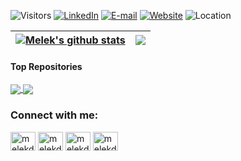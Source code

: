 ![Visitors](https://komarev.com/ghpvc/?username=melekderman&label=Profile%20views&color=blue)
[![LinkedIn](https://img.shields.io/badge/LinkedIn-pink?logo=linkedin&logoColor=white)](https://linkedin.com/in/melekderman)
[![E-mail](https://img.shields.io/badge/E--mail-blue)](mailto:dermanm@oregonstate.edu)
[![Website](https://img.shields.io/badge/website-pink)](https://melekderman.github.io)
![Location](https://img.shields.io/badge/Location-OR-blue)

| <a href="https://github.com/anuraghazra/github-readme-stats"><img align="center" src="https://github-readme-stats.vercel.app/api?username=melekderman&show_icons=true&include_all_commits=true&theme=buefy&hide_border=true&rank_icon=github" alt="Melek's github stats" /></a> | <a href="https://github.com/anuraghazra/github-readme-stats"><img align="center" src="https://github-readme-stats.vercel.app/api/top-langs/?username=melekderman&layout=compact&theme=buefy&hide_border=true" /></a> |
| ------------- | ------------- |

#### Top Repositories


<a href="https://github.com/melekderman/BFP">
  <img align="center" src="https://github-readme-stats.vercel.app/api/pin/?username=melekderman&repo=BFP&theme=buefy" />
</a>
<a href="https://github.com/melekderman/MCDC">
  <img align="center" src="https://github-readme-stats.vercel.app/api/pin/?username=melekderman&repo=MCDC&theme=buefy" />
</a>


<h3 align="left">Connect with me:</h3>
<p align="left">
<a href="https://linkedin.com/in/melekderman" target="blank"><img align="center" src="https://raw.githubusercontent.com/rahuldkjain/github-profile-readme-generator/master/src/images/icons/Social/linked-in-alt.svg" alt="melekderman" height="30" width="40" /></a>
<a href="https://stackoverflow.com/users/28802792/melek-derman" target="blank"><img align="center" src="https://raw.githubusercontent.com/rahuldkjain/github-profile-readme-generator/master/src/images/icons/Social/stack-overflow.svg" alt="melekderman" height="30" width="40" /></a>
<a href="https://kaggle.com/melekderman" target="blank"><img align="center" src="https://raw.githubusercontent.com/rahuldkjain/github-profile-readme-generator/master/src/images/icons/Social/kaggle.svg" alt="melekderman" height="30" width="40" /></a>
<a href="https://instagram.com/melekderman" target="blank"><img align="center" src="https://raw.githubusercontent.com/rahuldkjain/github-profile-readme-generator/master/src/images/icons/Social/instagram.svg" alt="melekderman" height="30" width="40" /></a>
</p>

